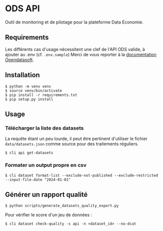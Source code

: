 # ODS API

Outil de monitoring et de pilotage pour la plateforme Data Economie.

## Requirements

Les différents cas d'usage nécessitent une clef de l'API ODS valide, à ajouter au .env (cf. `.env.sample`) 
Merci de vous reporter à la [documentation Opendatasoft](https://help.opendatasoft.com/fr/apis).

## Installation

```
$ python -m venv venv
$ source venv/bin/activate
$ pip install -r requirements.txt
$ pip setup.py install
```

## Usage

### Télécharger la liste des datasets

La requête étant un peu lourde, il peut être pertinent d'utiliser le fichier `data/datasets.json` comme source pour 
des traitements réguliers.

```
$ cli api get-datasets
```

### Formater un output propre en csv

```
$ cli dataset format-list --exclude-not-published --exclude-restricted --input-file-date "2024-01-01"
```

## Générer un rapport qualité

```
$ python scripts/generate_datasets_quality_export.py
```

Pour vérifier le score d'un jeu de données : 

```
$ cli dataset check-quality -s api -n <dataset_id> --no-dcat
```

